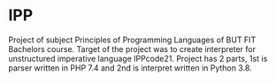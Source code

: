 # IPP

Project of subject Principles of Programming Languages of BUT FIT Bachelors course. 
Target of the project was to create interpreter for unstructured imperative language IPPcode21.
Project has 2 parts, 1st is parser written in PHP 7.4 and 2nd is interpret written in Python 3.8.
